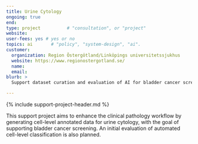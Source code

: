```yaml
---
title: Urine Cytology
ongoing: true
end:
type: project          # "consultation", or "project"
website:
user-fees: yes # yes or no
topics: ai       # "policy", "system-design", "ai".
customer:
  organization: Region Östergötland/Linköpings universitetssjukhus
  website: https://www.regionostergotland.se/
  name: 
  email: 
blurb: >
  Support dataset curation and evaluation of AI for bladder cancer screening in urine cytology

---
```

{% include support-project-header.md %}

This support project aims to enhance the clinical pathology workflow by generating cell-level annotated data for urine cytology, with the goal of supporting bladder cancer screening. An initial evaluation of automated cell-level classification is also planned.